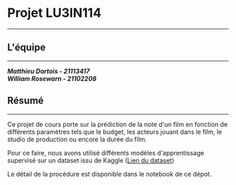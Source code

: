 # Projet LU3IN114  
___  

## L'équipe
___  

**_Matthieu Dartois - 21113417_**  
**_William Rosewarn - 21102208_**

## Résumé
___  

Ce projet de cours porte sur la prédiction de la note d'un film en fonction de différents paramètres tels que le budget, les acteurs jouant dans le film, le studio de production ou encore la durée du film.  
  
Pour ce faire, nous avons utilisé différents modèles d'apprentissage supervisé sur un dataset issu de Kaggle ([Lien du dataset](https://www.kaggle.com/datasets/tmdb/tmdb-movie-metadata))  

Le détail de la procédure est disponible dans le notebook de ce dépot.